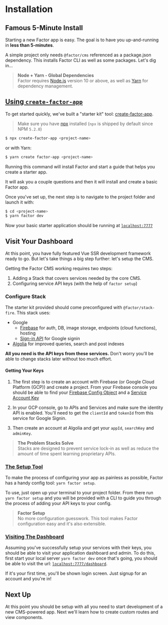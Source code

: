 # Installation

## Famous 5-Minute Install

Starting a new Factor app is easy. The goal is to have you up-and-running in **less than 5-minutes**. 

A simple project only needs `@factor/cms` referenced as a package.json dependency. This installs Factor CLI as well as some packages. Let's dig in...

> **Node + Yarn - Global Dependencies** <br/>
> Factor requires [Node.js](https://nodejs.org/en/) version 10 or above, as well as [Yarn](https://yarnpkg.com/en/) for dependency management.

## [Using `create-factor-app`](#create-factor-app)

To get started quickly, we've built a "starter kit" tool: [create-factor-app](https://www.npmjs.com/package/create-factor-app).

> Make sure you have [npx](https://www.npmjs.com/package/npx) installed (`npx` is shipped by default since NPM `5.2.0`)

```bash
$ npx create-factor-app <project-name>
```

or with Yarn: 

```bash
$ yarn create factor-app <project-name>
```

Running this command will install Factor and start a guide that helps you create a starter app. 

It will ask you a couple questions and then it will install and create a basic Factor app. 

Once you've set up, the next step is to navigate to the project folder and launch it with:

```bash
$ cd <project-name>
$ yarn factor dev
```

Now your basic starter application should be running at [`localhost:7777`](localhost:7777)

## Visit Your Dashboard 

At this point, you have fully featured Vue SSR development framework ready to go. But let's take things a big step further: let's setup the CMS. 

Getting the Factor CMS working requires two steps: 

1. Adding a Stack that covers services needed by the core CMS. 
2. Configuring service API keys (with the help of `factor setup`)

### Configure Stack

The starter kit provided should come preconfigured with `@factor/stack-fire`. This stack uses: 

- Google
  - [Firebase](https://firebase.google.com) for auth, DB, image storage, endpoints (cloud functions), hosting
  - [Sign-in API](https://developers.google.com/identity/sign-in/web/sign-in) for Google signin
- [Algolia](https://www.algolia.com/) for improved queries, search and post indexes

**All you need is the API keys from these services.** Don't worry you'll be able to change stacks later without too much effort.

#### Getting Your Keys 

1. The first step is to create an account with Firebase (or Google Cloud Platform (GCP)) and create a project. From your Firebase console you should be able to find your [Firebase Config Object](https://firebase.google.com/docs/web/setup?authuser=0#config-object) and a [Service Account Key](https://console.firebase.google.com/)

2. In your GCP console, go to APIs and Services and make sure the identity API is enabled. You'll need to get the `clientId` and `tokenId` from this service for Google Signin.

3. Then create an account at Algolia and get your  `appId`, `searchKey` and `adminKey`.
  
> **The Problem Stacks Solve** <br/>
> Stacks are designed to prevent service lock-in as well as reduce the amount of time spent learning proprietary APIs.


### [The Setup Tool](#factor-setup)

To make the process of configuring your app as painless as possible, Factor has a handy config tool: `yarn factor setup`. 


To use, just open up your terminal to your project folder. From there run `yarn factor setup` and you will be provided with a CLI to guide you through the process of adding your API keys to your config. 

> **Factor Setup** <br/>
> No more configuration guesswork. This tool makes Factor configuration easy and it's also extensible.  


### [Visiting The Dashboard](#visiting)

Assuming you've successfully setup your services with their keys, you should be able to visit your application dashboard and admin. To do this, first start your local server `yarn factor dev` once that's going, you should be able to visit the url: [`localhost:7777/dashboard`](localhost:7777/dashboard). 

If it's your first time, you'll be shown login screen. Just signup for an account and you're in! 

## Next Up

At this point you should be setup with all you need to start development of a new CMS-powered app. Next we'll learn how to create custom routes and view components.
